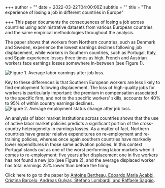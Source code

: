 +++
author = ""
date = 2022-03-22T04:00:00Z
subtitle = ""
title = "The experience of losing a job in different countries in Europe"

+++
This paper documents the consequences of losing a job across countries using administrative datasets from various European countries and the same empirical methodologies throughout the analysis. 

The paper shows that workers from Northern countries, such as Denmark and Sweden, experience the lowest earnings declines following job displacement, while workers in Southern countries, such as Portugal, Italy, and Spain experience losses three times as high. French and Austrian workers face earnings losses somewhere in-between (see Figure 1).

![](/v1647961436/research_report/01_a_ByCountry_1_Yearly_Earnings_mlyvqn.jpg "Figure 1. Average labor earnings after job loss.")

Key to these differences is that Southern European workers are less likely to find employment following displacement. The loss of high-quality jobs for workers is particularly important: the premium in compensation associated to the specific firm, and not to the specific workers’ skills, accounts for 40% to 95% of within country earnings declines. ![](/v1647961598/research_report/01_a_ByCountry_2_Employed_q7wmg0.jpg "Figure 2. Average employment status change after job loss.")

An analysis of labor market institutions across countries shows that the use of active labor market policies predicts a significant portion of the cross-country heterogeneity in earnings losses. As a matter of fact, Northern countries have greater relative expenditures on re-employment and re-training policies, whereas once again southern countries have markedly lower expenditures in those same activation policies. In this context Portugal stands out as one of the worst performing labor markets when it comes to re-employment: five years after displacement one in five workers has not found a new job (see Figure 2), and the average displaced worker has total earnings 25% lower than before the firing.

Click here to go to the paper by [Antoine Bertheau, Edoardo Maria Acabbi, Cristina Barcelo, Andreas Gulyas, Stefano Lombardi, and Raffaele Saggio](https://docs.iza.org/dp15033.pdf).
